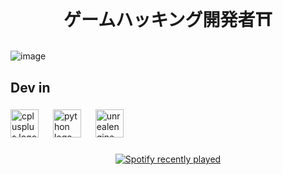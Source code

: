 <h1 align="center">ゲームハッキング開発者⛩️</h1>

###

![image](https://i.pinimg.com/originals/87/fe/e8/87fee894a415bd75f391225afc54c441.gif)

###

<h2 align="left">Dev in</h2>

###

<div align="left">
  <img src="https://cdn.jsdelivr.net/gh/devicons/devicon/icons/cplusplus/cplusplus-original.svg" height="45" alt="cplusplus logo"  />
  <img width="15" />
  <img src="https://cdn.jsdelivr.net/gh/devicons/devicon/icons/python/python-original.svg" height="45" alt="python logo"  />
  <img width="15" />
  <img src="https://cdn.jsdelivr.net/gh/devicons/devicon/icons/unrealengine/unrealengine-original.svg" height="45" alt="unrealengine logo"  />
</div>

###

<div align="center">
  <a href="https://open.spotify.com/user/https://open.spotify.com/intl-pt/track/7sZcqWau8YS5M2q2lX0zJt?si=ec74c009fd004b0f">
    <img src="Cupido Flagrante" alt="Spotify recently played"  />
  </a>
</div>

###
